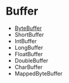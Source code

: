 # Buffer

* [ByteBuffer](ByteBuffer.md)
* ShortBuffer
* IntBuffer 
* LongBuffer
* FloatBuffer
* DoubleBuffer 
* CharBuffer
* MappedByteBuffer
